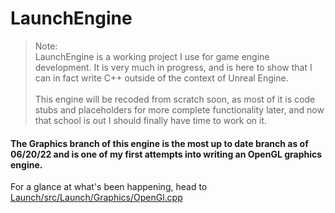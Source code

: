 # LaunchEngine
> Note: <br/>
> LaunchEngine is a working project I use for game engine development. It is very much in progress, and is here to show that I can in fact write C++ outside of the context of Unreal Engine.
> <br/><br/>
> This engine will be recoded from scratch soon, as most of it is code stubs and placeholders for more complete functionality later, and now that school is out I should finally have time to work on it.

#### The Graphics branch of this engine is the most up to date branch as of 06/20/22 and is one of my first attempts into writing an OpenGL graphics engine.

For a glance at what's been happening, head to [Launch/src/Launch/Graphics/OpenGl.cpp](./Launch/src/Launch/Graphics/OpenGl.cpp)
